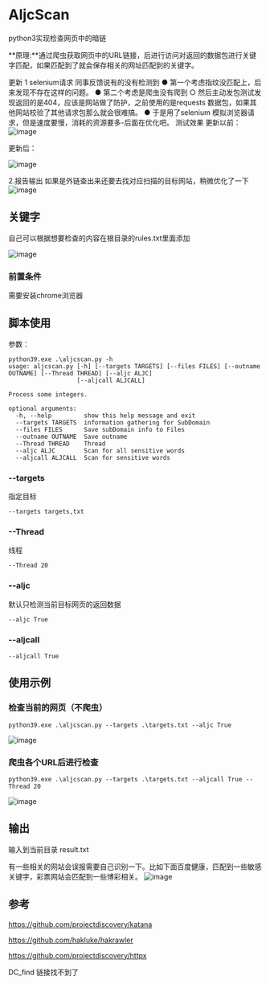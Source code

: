 # AljcScan

python3实现检查网页中的暗链

**原理:**通过爬虫获取网页中的URL链接，后进行访问对返回的数据包进行关键字匹配，如果匹配到了就会保存相关的网址匹配到的关键字。

更新
1 selenium请求
同事反馈说有的没有检测到
● 第一个考虑指纹没匹配上，后来发现不存在这样的问题。
● 第二个考虑是爬虫没有爬到
  ○ 然后主动发包测试发现返回的是404，应该是网站做了防护，之前使用的是requests 数据包，如果其他网站校验了其他请求包那么就会很难搞。
● 于是用了selenium 模拟浏览器请求，但是速度要慢，消耗的资源要多-后面在优化吧。
测试效果
更新以前：
![image](https://user-images.githubusercontent.com/118233720/204705116-b61d8525-f452-452a-ab65-2e278e98844f.png)

更新后：

![image](https://user-images.githubusercontent.com/118233720/204705103-56fae1bf-f87b-4e3f-bf6c-3e0434d48b08.png)

2.报告输出
如果是外链查出来还要去找对应扫描的目标网站，稍微优化了一下
![image](https://user-images.githubusercontent.com/118233720/204705091-a0c3688c-ba5f-4823-8e59-ccdfbd6d8708.png)

## 关键字

自己可以根据想要检查的内容在根目录的rules.txt里面添加

![image](https://user-images.githubusercontent.com/118233720/204189237-04028bf8-93d6-48d9-968a-02c92a48251b.png)


### 前置条件
需要安装chrome浏览器

## 脚本使用
参数：
```
python39.exe .\aljcscan.py -h
usage: aljcscan.py [-h] [--targets TARGETS] [--files FILES] [--outname OUTNAME] [--Thread THREAD] [--aljc ALJC]
                   [--aljcall ALJCALL]

Process some integers.

optional arguments:
  -h, --help         show this help message and exit
  --targets TARGETS  information gathering for SubDomain
  --files FILES      Save subDomain info to Files
  --outname OUTNAME  Save outname
  --Thread THREAD    Thread
  --aljc ALJC        Scan for all sensitive words
  --aljcall ALJCALL  Scan for sensitive words
```

### --targets 

指定目标

```
--targets targets,txt
```

### --Thread

线程

```
--Thread 20
```

### --aljc

默认只检测当前目标网页的返回数据

```
--aljc True
```

### --aljcall

```
--aljcall True
```

## 使用示例

### 检查当前的网页（不爬虫）

```
python39.exe .\aljcscan.py --targets .\targets.txt --aljc True
```
![image](https://user-images.githubusercontent.com/118233720/204189349-f5b995b4-7ce1-4cd5-9fd6-d0261294b0ef.png)



### 爬虫各个URL后进行检查

```
python39.exe .\aljcscan.py --targets .\targets.txt --aljcall True --Thread 20
```
![image](https://user-images.githubusercontent.com/118233720/204189370-3394e9c3-aaaa-41d2-9725-c0d90c66717f.png)


## 输出

输入到当前目录 result.txt

有一些相关的网站会误报需要自己识别一下。比如下面百度健康，匹配到一些敏感关键字，彩票网站会匹配到一些博彩相关。
![image](https://user-images.githubusercontent.com/118233720/204189385-f0b7363d-4600-4c34-85a2-4bf2f4b7f48e.png)


## 参考

https://github.com/projectdiscovery/katana

https://github.com/hakluke/hakrawler

https://github.com/projectdiscovery/httpx

DC_find 链接找不到了
